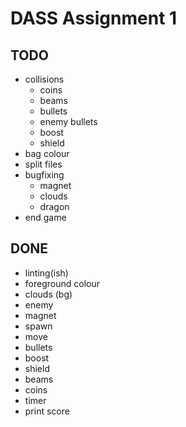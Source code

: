 # DASS Assignment 1
## TODO
- collisions
	- coins
	- beams
	- bullets
	- enemy bullets
	- boost
	- shield
- bag colour
- split files
- bugfixing
	- magnet
	- clouds
	- dragon
- end game

## DONE
- linting(ish)
- foreground colour
- clouds (bg)
- enemy
- magnet
- spawn
- move
- bullets
- boost
- shield
- beams
- coins
- timer 
- print score